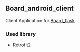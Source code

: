 ## Board_android_client
Client Application for [Board_flask](https://github.com/kongwoojin/Board_flask)

### Used library
- Retrofit2